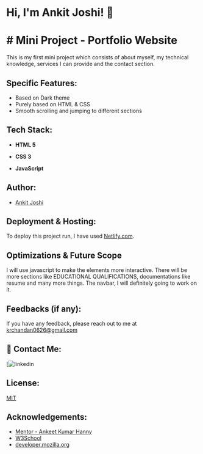 
# Hi, I'm Ankit Joshi! 👋

  
# # Mini Project - Portfolio Website

This is my first mini project which consists of about myself, my technical knowledge, services I can provide and the contact section.

## Specific Features:

- Based on Dark theme
- Purely based on HTML & CSS
- Smooth scrolling and jumping to different sections


  
## Tech Stack:

- **HTML 5**

- **CSS 3**

- **JavaScript**

  
## Author:

- [Ankit Joshi](https://github.com/myselfjoc)

  
## Deployment & Hosting:

To deploy this project run, I have used [Netlify.com](https://www.netlify.com/).

  
## Optimizations & Future Scope

I will use javascript to make the elements more interactive. There will be more sections like EDUCATIONAL QUALIFICATIONS, documentations like resume and many more things. The navbar, I will definitely going to work on it.
  
## Feedbacks (if any):

If you have any feedback, please reach out to me at krchandan0626@gmail.com

  
## 🔗 Contact Me:
[![linkedin](https://www.linkedin.com/in/ankitjoshi-1997)


  
## License:

[MIT](https://choosealicense.com/licenses/mit/)

  
## Acknowledgements:

 - [Mentor - Ankeet Kumar Hanny](https://www.linkedin.com/in/ankeethanny007/) 
 - [W3School](https://www.w3schools.com/)
 - [developer.mozilla.org](https://developer.mozilla.org/en-US/docs/Web/CSS)
 
